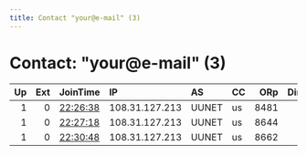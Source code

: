 ```yaml
---
title: Contact "your@e-mail" (3)
---
```


# Contact: "your@e-mail" (3)

|   Up |   Ext | JoinTime                                                                                              | IP             | AS    | CC   |   ORp |   Dirp | OS    | Version   | Nickname           |   eFamMembers |
|-----:|------:|:------------------------------------------------------------------------------------------------------|:---------------|:------|:-----|------:|-------:|:------|:----------|:-------------------|--------------:|
|    1 |     0 | [22:26:38](https://nusenu.github.io/OrNetStats/w/relay/C6560E8B45197D8204D1D52522BC8ECE1F537875.html) | 108.31.127.213 | UUNET | us   |  8481 |      0 | Linux | 0.4.7.13  | 8jRlz2YbxvD5XXd9Pp |             1 |
|    1 |     0 | [22:27:18](https://nusenu.github.io/OrNetStats/w/relay/8BA0F07D9867DF4B968B15D7EAA5A0DAD6C3B48C.html) | 108.31.127.213 | UUNET | us   |  8644 |      0 | Linux | 0.4.7.13  | 8jRlz2YbxvD5XXd9Po |             1 |
|    1 |     0 | [22:30:48](https://nusenu.github.io/OrNetStats/w/relay/77C87A100FCE3C27A5CFFE2FF096F9CFF1FD6CBC.html) | 108.31.127.213 | UUNET | us   |  8662 |      0 | Linux | 0.4.7.13  | 8jRlz2YbxvD5XXd9Pn |             1 |
